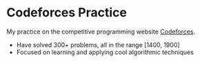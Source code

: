 # Codeforces Practice

My practice on the competitive programming website [Codeforces](https://codeforces.com).

- Have solved 300+ problems, all in the range [1400, 1900]
- Focused on learning and applying cool algorithmic techniques
